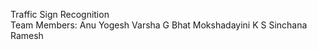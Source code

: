 Traffic Sign Recognition
<br>
Team Members:
             Anu Yogesh
             Varsha G Bhat
             Mokshadayini K S 
             Sinchana Ramesh
             
